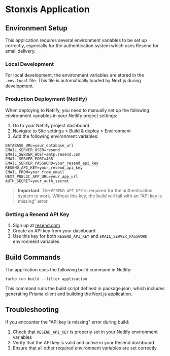 # Stonxis Application

## Environment Setup

This application requires several environment variables to be set up correctly, especially for the authentication system which uses Resend for email delivery.

### Local Development

For local development, the environment variables are stored in the `.env.local` file. This file is automatically loaded by Next.js during development.

### Production Deployment (Netlify)

When deploying to Netlify, you need to manually set up the following environment variables in your Netlify project settings:

1. Go to your Netlify project dashboard
2. Navigate to Site settings > Build & deploy > Environment
3. Add the following environment variables:

```
DATABASE_URL=your_database_url
EMAIL_SERVER_USER=resend
EMAIL_SERVER_HOST=smtp.resend.com
EMAIL_SERVER_PORT=465
EMAIL_SERVER_PASSWORD=your_resend_api_key
RESEND_API_KEY=your_resend_api_key
EMAIL_FROM=your_from_email
NEXT_PUBLIC_APP_URL=your_app_url
AUTH_SECRET=your_auth_secret
```

> **Important**: The `RESEND_API_KEY` is required for the authentication system to work. Without this key, the build will fail with an "API key is missing" error.

### Getting a Resend API Key

1. Sign up at [resend.com](https://resend.com)
2. Create an API key from your dashboard
3. Use this key for both `RESEND_API_KEY` and `EMAIL_SERVER_PASSWORD` environment variables

## Build Commands

The application uses the following build command in Netlify:

```
turbo run build --filter application
```

This command runs the build script defined in package.json, which includes generating Prisma client and building the Next.js application.

## Troubleshooting

If you encounter the "API key is missing" error during build:

1. Check that `RESEND_API_KEY` is properly set in your Netlify environment variables
2. Verify that the API key is valid and active in your Resend dashboard
3. Ensure that all other required environment variables are set correctly